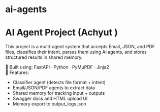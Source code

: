 # ai-agents




# AI Agent Project (Achyut )

This project is a multi-agent system that accepts Email, JSON, and PDF files, classifies their intent, parses them using AI agents, and stores structured results in shared memory.

🧠 Built using: FastAPI · Python · PyMuPDF · Jinja2  
🎯 Features: 
- Classifier agent (detects file format + intent)
- Email/JSON/PDF agents to extract data
- Shared memory for tracking input + outputs
- Swagger docs and HTML upload UI
- Memory export to output_logs.json
